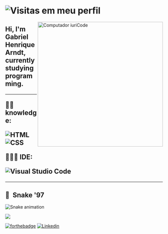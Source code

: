 # ![Visitas em meu perfil](https://komarev.com/ghpvc/?username=Gabrielarndt&color=ff00ff&label=Welcome+to+my+profile+you+are+visitor+nº:)
<img src="https://raw.githubusercontent.com/MicaelliMedeiros/micaellimedeiros/master/image/computer-illustration.png" min-width="400px" max-width="400px" width="400px" align="right" alt="Computador iuriCode">

<h2 align="left"> 
  Hi, I'm Gabriel Henrique Arndt, currently studying programming.
</p>

---

<p align="left">
  ✍🏾 knowledge:
  
![HTML](https://img.shields.io/badge/-HTML-black?style=flat&logo=HTML5)&nbsp;
![CSS](https://img.shields.io/badge/-CSS-black?style=flat&logo=CSS3&logoColor=1572B6)&nbsp;

</p>

<p align="left">
  👩🏾‍💻 IDE: 
  

![Visual Studio Code](https://img.shields.io/badge/-Visual%20Studio%20Code-black?style=flat&logo=visual-studio-code&logoColor=007ACC)&nbsp;


---



## 🐍&nbsp; Snake '97
  
![Snake animation](https://github.com/Gabrielarndt/Gabrielarndt/blob/output/github-contribution-grid-snake.svg)
  
<img src="https://raw.githubusercontent.com/bornmay/bornmay/Update/svg/Bottom.svg" align=center>

 
 
  <br>


 [![forthebadge](https://forthebadge.com/images/badges/built-with-love.svg)](https://github.com/Gabrielarndt)
  [![Linkedin](https://img.shields.io/badge/-Linkedin-blue?style=flat&logo=linkedin&logoColor=white)](https://www.linkedin.com/in/gabriel-henrique-arndt-874568206/)&nbsp;
